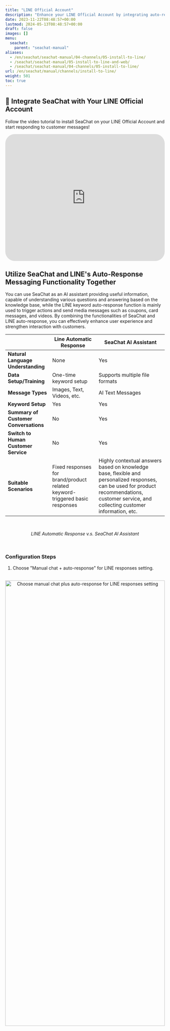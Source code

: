 ```yaml
---
title: "LINE Official Account"
description: "Enhance your LINE Official Account by integrating auto-response in LINE with SeaChat AI agents."
date: 2023-11-22T08:48:57+00:00
lastmod: 2024-05-13T08:48:57+00:00
draft: false
images: []
menu:
  seachat:
    parent: "seachat-manual"
aliases:
  - /en/seachat/seachat-manual/04-channels/05-install-to-line/
  - /seachat/seachat-manual/05-install-to-line-and-web/
  - /seachat/seachat-manual/04-channels/05-install-to-line/
url: /en/seachat/manual/channels/install-to-line/  
weight: 501
toc: true
---
```



## :movie_camera: Integrate SeaChat with Your LINE Official Account

Follow the video tutorial to install SeaChat on your LINE Official Account and start responding to customer messages!

<iframe  width="100%" height="400" src="https://www.youtube.com/embed/5YCiO8GEAu0?list=PL8K7_LTqly44LeOocjDOpXH0svonxa0T0" title="YouTube video player" frameborder="0" allow="accelerometer; autoplay; clipboard-write; encrypted-media; gyroscope; picture-in-picture; web-share" allowfullscreen style="border-radius: 30px;"></iframe>


## Utilize SeaChat and LINE's Auto-Response Messaging Functionality Together

You can use SeaChat as an AI assistant providing useful information, capable of understanding various questions and answering based on the knowledge base, while the LINE keyword auto-response function is mainly used to trigger actions and send media messages such as coupons, card messages, and videos. By combining the functionalities of SeaChat and LINE auto-response, you can effectively enhance user experience and strengthen interaction with customers.

|                                  | Line Automatic Response                                                                                  | SeaChat AI Assistant                                                                                                                                                             |
|----------------------------------|----------------------------------------------------------------------------------------------------------|----------------------------------------------------------------------------------------------------------------------------------------------------------------------------------|
| **Natural Language Understanding**            | None                                                                                                     | Yes                                                                                                                                                                              |
| **Data Setup/Training**          | One-time keyword setup                                                                                   | Supports multiple file formats                                                                                                                                                   |
| **Message Types**                | Images, Text, Videos, etc.                                                                               | AI Text Messages                                                                                                                                                                 |
| **Keyword Setup**                | Yes                                                                                                      | Yes                                                                                                                                                                              |
| **Summary of Customer Conversations** | No                                                                                                       | Yes                                                                                                                                                                              |
| **Switch to Human Customer Service**  | No                                                                                                       | Yes                                                                                                                                                                              |
| **Suitable Scenarios**           | Fixed responses for brand/product related keyword-triggered basic responses                              | Highly contextual answers based on knowledge base, flexible and personalized responses, can be used for product recommendations, customer service, and collecting customer information, etc. |

<br/>
<center>

*LINE Automatic Response v.s. SeaChat AI Assistant*
</center>
<br/>

### Configuration Steps

1. Choose "Manual chat + auto-response" for LINE responses setting.

<br/>
<center>
<a style="border-radius: 0.4rem; cursor: zoom-in;" href="/images/seachat/en/channels/line/choose-manual-chat-plus-auto-response-for-line-responses-setting.png" target="_blank">
<img height="60%" width="100%" src="/images/seachat/en/channels/line/choose-manual-chat-plus-auto-response-for-line-responses-setting.png" alt="Choose manual chat plus auto-response for LINE responses setting">
</a>

*Choose manual chat plus auto-response for LINE response setting*
</center>
<br/>

2. To avoid duplicate responses, change LINE's auto-response to keyword response by going to [LINE Business](https://manager.line.biz/) > Auto-Response Messages > Click on Keyword Response.

<br/>
<center>
<a style="border-radius: 0.4rem; cursor: zoom-in;" href="/images/seachat/en/channels/line/change-lines-auto-response-to-keyword-response.png" target="_blank">
<img height="60%" width="100%" src="/images/seachat/en/channels/line/change-lines-auto-response-to-keyword-response.png" alt="Change LINE's auto-response to keyword response">
</a>

*Change LINE's auto-response to keyword response*
</center>
<br/>

3. Add the desired keywords to the keyword response and set up the messages, for example - the keyword for business hours could be: store hours, business hours, etc. And in the message setting, input: "We are open Monday to Friday, 9am to 6pm."

<br/>
<center>
<a style="border-radius: 0.4rem; cursor: zoom-in;" href="/images/seachat/en/channels/line/add-keywords-to-keyword-response.png" target="_blank">
<img height="60%" width="100%" src="/images/seachat/en/channels/line/add-keywords-to-keyword-response.png" alt="Add keywords to keyword response">
</a>

*Add keywords to keyword response*
</center>
<br/>

4. Open SeaChat and add a knowledge base document.

<br/>
<center>
<a style="border-radius: 0.4rem; cursor: zoom-in;" href="/images/seachat/en/channels/line/seachat-knowledge-base.png" target="_blank">
<img height="60%" width="100%" src="/images/seachat/en/channels/line/seachat-knowledge-base.png" alt="Add knowledge to SeaChat knowledge base">
</a>

*Add knowledge to SeaChat knowledge base*
</center>
<br/>

5. Enter these keywords into the document title of SeaChat and provide additional explanations in the document text: You can write additional messages, such as appointment links, transferring to customer service, etc., and adjust the weight to 75.

<br/>
<center>
<a style="border-radius: 0.4rem; cursor: zoom-in;" href="/images/seachat/en/channels/line/enter-keyword-response-into-seachat-knowledge-base.png" target="_blank">
<img height="60%" width="100%" src="/images/seachat/en/channels/line/enter-keyword-response-into-seachat-knowledge-base.png" alt="Enter keyword response into SeaChat knowledge base">
</a>

*Enter keyword response into SeaChat knowledge base*
</center>
<br/>

6. SeaChat AI Assistant will not repeat responses on LINE, and can help expand knowledge for your customers to improve their experience. LINE messages can be set as images, videos, and for more contexual responses, you can rely on SeaChat.

<br/>
<center>
<a style="border-radius: 0.4rem; cursor: zoom-in;" href="/images/seachat/en/channels/line/LINE-text-messages-you-can-rely-on-seachat.png" target="_blank">
<img height="100%" width="50%" src="/images/seachat/en/channels/line/LINE-text-messages-you-can-rely-on-seachat.png" alt="LINE text messages you can rely on SeaChat">
</a>

*Respond to Customers using SeaChat and LINE auto-responses*
</center>
<br/>

## Managing LINE and SeaChat Integration

### Option 1: Completely Disable LINE Live Chat

**Step 1:** Disable the LINE live chat feature.

**After Disabling:**

* You can then use SeaChat's features to replace LINE's auto-reply and live chat functions, with all conversation records being saved in SeaChat.

### Option 2: Using Both Platforms Simultaneously

In this setup, both LINE and SeaChat can respond to incoming messages. However, special attention is needed when managing replies from each platform. Users can switch between the LINE backend or the SeaChat backend for live chat.

#### Auto-Reply:

* SeaChat can automatically respond to messages. These replies will appear in both the LINE backend and the SeaChat backend.

#### Live Reply from LINE Backend:

**Advantages:**

* Live replies will be fully displayed in the LINE backend.

**Disadvantages:**

* Live replies will not be shown in the SeaChat backend.
* SeaChat won't be aware that a live reply has been sent from LINE, so it will continue to send its own reply. This may result in the user receiving two responses: the SeaChat reply (usually the first) and the live reply from the LINE backend.
* Using SeaChat to reply incurs a cost of approximately NT$0.3 per message (GPT-3.5) or NT$0.18 per message (GPT-4o-mini).

#### Live Reply from SeaChat:

**Advantages:**

* Live replies will be fully displayed in the SeaChat backend.

**Disadvantages:**

* Live replies will not be shown in the LINE backend.
* These replies will count against LINE's monthly message limit (200 messages per month for free users). If the monthly limit is reached, you won't be able to send additional messages without upgrading your plan.

## LINE's Pricing Strategy

* Live replies sent through the LINE Official Account Manager do not count toward the free message quota.
* For detailed pricing, refer to the official pricing information: [LINE Official Account Manager Pricing](https://tw.linebiz.com/column/LINEOA-2023-Price-Plan/)

### Which Types of Messages Are Charged?

* Only "Broadcast Messages," "Push API Messages from the Advanced Features of the Messaging API," and "Progressive Messages" are counted toward the message limit. The following types of messages are considered "free":
    * Welcome messages for new friends.
    * One-on-one live chat messages.
    * Auto-reply messages.
    * AI auto-reply messages.
    * Messaging API's Reply API.

<br/>


## Limits of LINE Button Messages

When users are using the LINE channel with SeaChat, they may encounter issues where the button message is cut off when the message button is clicked. This is due to the character limit for the LINE button message.

Here is a summary of the current limits for our button templates and postback buttons:

- **Message character limit**: 200 characters

- **Postback button content character limit**: 300 characters across all buttons

- **Postback button number limit**: Up to 4 buttons

For detailed reference, please visit the following sections on LINE's developer documentation:

Button template message character limit and number of buttons limit under the [Buttons Template](https://developers.line.biz/en/docs/messaging-api/message-types/#template-messages) section.

Postback Button’s content character limit under the [Postback Action](https://developers.line.biz/en/docs/messaging-api/actions/) section.

SeaChat has a solution for this issue. Utilize the feature of KB ID to avoid the message being cut off. Please check out our wiki about [KB ID](https://wiki.seasalt.ai/en/seachat/manual/add-knowledge/webpage-link/#kb-ids) for more information on how to avoid the message being cut off.

## LINE's AI Auto-Reply Function Will Be Discontinued Soon

[LINE's AI auto-response function](https://tw.linebiz.com/manual/line-official-account/oa-manager-smartchat/) will be discontinued in May 2024.

If you are still using the AI auto-response function, make sure to arrange alternative solutions soon.

## 🔖 FAQ

### How do the customers know that the Live Agent has left the chat?

When the Live Agent finishes a conversation, he/she can click on the **Complete** button. The customer will see a message saying that **the Live Agent has left the conversation.**

<br/>
<center>
<a style="border-radius: 0.4rem; cursor: zoom-in;" href="/images/seachat/en/channels/line/faq-1.png" target="_blank">
<img height="50%" width="100%" src="/images/seachat/en/channels/line/faq-1.png" alt="LINE text messages you can rely on SeaChat">
</a>

</center>
<br/>

### Can I set an activation time for my AI Agent to start the conversation automatically? 

Currently, we do not support setting an activation time for the AI Agent to start the conversation automatically. However, you can easily turn on the AI Agent by clicking on **Complete** button in a conversation once you have finished your conversation. Refer to our [tutorial](/en/seachat/seachat-manual/02-create-agent/02-live-agent-transfer) for more information.

### Can I see the response of the AI Agent in the LINE chat?

Yes, you can see both the agent's and live agent's responses. You will have a complete overview of the chat. However, we recommend using SeaChat's conversation platform to have a better overview and control of all the conversations.

### Why does my button says "Live Agent" in my LINE Channel? How can I change it to Chinese?

To change the language of your button from English to Chinese in the UI of your LINE channel, you should go to the **Webchat Widget** channel.

In **Channels**, find the **Webchat Widget** channel. Modify the language to Chinese in the **Basic Settings**. This will then change the language of the buttons in the UI of your LINE chat. Now it should say **真人客服** instead of **Live Agent**.

<div style="display: flex; flex-direction: column; align-items: center;">
  <div style="width: 100%; text-align: center; display: flex; flex-direction: column; align-items: center; justify-content: center">
    <a href="/images/seachat/en/agent-information/webchat-settings-for-thrid-parties.png" target="_blank">
      <img width="80%" style="border-radius: 0.4rem; cursor: zoom-in;" src="/images/seachat/en/agent-information/webchat-settings-for-thrid-parties.png" alt="image that displays the additional options in Chat Settings">
    </a>
  </div>
  <p style="margin-top: 20px; font-size: 15px">Webchat Chat Settings and Basic Settings</p>
</div>
